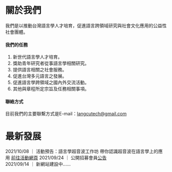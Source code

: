 # 關於我們
我們是以推動台灣語言學人才培育，促進語言跨領域研究與社會文化應用的公益性社會團體。

#### 我們的任務

1. 新世代語言學人才培育。
2. 獎助青年研究者從事語言學相關研究。
3. 提供語言相關之社會服務。
4. 促進台灣多元語言之發展。
5. 促進語言學跨領域之國內外交流活動。
6. 其他與章程所定宗旨及任務相關事項。

#### 聯絡方式
目前我們的主要聯繫方式是E-mail：langcutech@gmail.com

# 最新發展
2021/10/08 ｜ 活動預告：語言學超音波工作坊 帶你認識超音波在語言學上的應用 [前往活動網頁](https://sbs-ntu.github.io/2021-ultrasound-workshop/)
2021/09/24 ｜ 公開招募會員[公告](/公開招募會員公告.pdf)  
2021/09/14 ｜ 新網站建設中......


